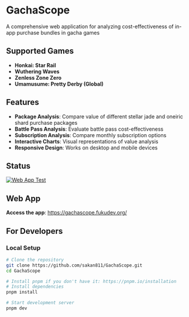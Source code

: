 # GachaScope

A comprehensive web application for analyzing cost-effectiveness of in-app purchase bundles in gacha games

## Supported Games

- **Honkai: Star Rail**
- **Wuthering Waves**
- **Zenless Zone Zero**
- **Umamusume: Pretty Derby (Global)**

## Features

- **Package Analysis**: Compare value of different stellar jade and oneiric shard purchase packages
- **Battle Pass Analysis**: Evaluate battle pass cost-effectiveness 
- **Subscription Analysis**: Compare monthly subscription options
- **Interactive Charts**: Visual representations of value analysis
- **Responsive Design**: Works on desktop and mobile devices

## Status

[![Web App Test](https://github.com/sakan811/GachaScope/actions/workflows/webpage-test.yml/badge.svg)](https://github.com/sakan811/GachaScope/actions/workflows/webpage-test.yml)

## Web App

**Access the app**: <https://gachascope.fukudev.org/>

## For Developers

### Local Setup

```bash
# Clone the repository  
git clone https://github.com/sakan811/GachaScope.git
cd GachaScope

# Install pnpm if you don't have it: https://pnpm.io/installation
# Install dependencies
pnpm install

# Start development server
pnpm dev
```
